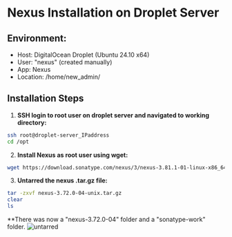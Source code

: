 # Nexus Installation on Droplet Server

## Environment:
- Host: DigitalOcean Droplet (Ubuntu 24.10 x64)
- User: "nexus" (created manually)
- App: Nexus
- Location: /home/new_admin/

## Installation Steps

1. **SSH login to root user on droplet server and navigated to working directory:**

```bash
ssh root@droplet-server_IPaddress
cd /opt
```

2. **Install Nexus as root user using wget:**

```bash
wget https://download.sonatype.com/nexus/3/nexus-3.81.1-01-linux-x86_64.tar.gz
```

3. **Untarred the nexus .tar.gz file:**

```bash
tar -zxvf nexus-3.72.0-04-unix.tar.gz
clear
ls
```
**There was now a "nexus-3.72.0-04" folder and a "sonatype-work" folder.
![untarred](https://github.com/user-attachments/assets/b437114d-d9c2-4bf5-9ec0-b151197f0a22)



